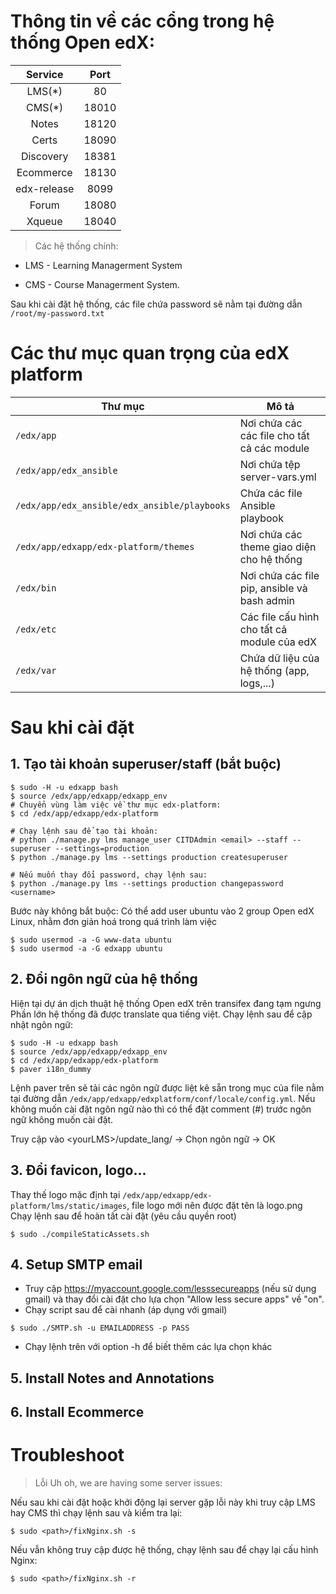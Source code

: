 # Thông tin về các cổng trong hệ thống Open edX:
|   Service   | Port  |
| :---------: | :---: |
|   LMS(*)    |  80   |
|   CMS(*)    | 18010 |
|    Notes    | 18120 |
|    Certs    | 18090 |
|  Discovery  | 18381 |
|  Ecommerce  | 18130 |
| edx-release | 8099  |
|    Forum    | 18080 |
|   Xqueue    | 18040 |

> Các hệ thống chính:

* LMS - Learning Managerment System

* CMS - Course Managerment System.

Sau khi cài đặt hệ thống, các file chứa password sẽ nằm tại đường dẫn `/root/my-password.txt`

# Các thư mục quan trọng của edX platform
| Thư mục                                      | Mô tả                                        |
| -------------------------------------------- | -------------------------------------------- |
| `/edx/app`                                   | Nơi chứa các các file cho tất cả các module  |
| `/edx/app/edx_ansible`                       | Nơi chứa tệp server-vars.yml                 |
| `/edx/app/edx_ansible/edx_ansible/playbooks` | Chứa các file Ansible playbook               |
| `/edx/app/edxapp/edx-platform/themes`        | Nơi chứa các theme giao diện cho hệ thống    |
| `/edx/bin`                                   | Nơi chứa các file pip, ansible và bash admin |
| `/edx/etc`                                   | Các file cấu hình cho tất cả module của edX  |
| `/edx/var`                                   | Chứa dữ liệu của hệ thống (app, logs,...)    |

# Sau khi cài đặt

## 1. Tạo tài khoản superuser/staff (bắt buộc)

```
$ sudo -H -u edxapp bash
$ source /edx/app/edxapp/edxapp_env
# Chuyển vùng làm việc về thư mục edx-platform:
$ cd /edx/app/edxapp/edx-platform

# Chạy lệnh sau để tạo tài khoản:
# python ./manage.py lms manage_user CITDAdmin <email> --staff --superuser --settings=production
$ python ./manage.py lms --settings production createsuperuser

# Nếu muốn thay đổi password, chạy lệnh sau:
$ python ./manage.py lms --settings production changepassword <username>
```

Bước này không bắt buộc:
Có thể add user ubuntu vào 2 group Open edX Linux, nhằm đơn giản hoá trong quá trình làm việc
```
$ sudo usermod -a -G www-data ubuntu
$ sudo usermod -a -G edxapp ubuntu
```

## 2. Đổi ngôn ngữ của hệ thống

Hiện tại dự án dịch thuật hệ thống Open edX trên transifex đang tạm ngưng
Phần lớn hệ thống đã được translate qua tiếng việt.
Chạy lệnh sau để cập nhật ngôn ngữ:
```
$ sudo -H -u edxapp bash
$ source /edx/app/edxapp/edxapp_env
$ cd /edx/app/edxapp/edx-platform
$ paver i18n_dummy
```
Lệnh paver trên sẽ tải các ngôn ngữ được liệt kê sẵn trong mục 
của file nằm tại đường dẫn `/edx/app/edxapp/edxplatform/conf/locale/config.yml`. Nếu không muốn cài đặt ngôn ngữ nào thì có thể đặt comment (#) trước ngôn ngữ không muốn cài đặt.

Truy cập vào \<yourLMS>/update_lang/ -> Chọn ngôn ngữ -> OK

## 3. Đổi favicon, logo...
Thay thế logo mặc định tại `/edx/app/edxapp/edx-platform/lms/static/images`, file logo mới nên được đặt tên là logo.png
Chạy lệnh sau để hoàn tất cài đặt (yêu cầu quyền root)
```
$ sudo ./compileStaticAssets.sh
```

## 4. Setup SMTP email
- Truy cập https://myaccount.google.com/lesssecureapps (nếu sử dụng gmail) và thay đổi cài đặt cho lựa chọn "Allow less secure apps" về "on".
- Chạy script sau để cài nhanh (áp dụng với gmail)
```
$ sudo ./SMTP.sh -u EMAILADDRESS -p PASS
```
- Chạy lệnh trên với option -h để biết thêm các lựa chọn khác

## 5. Install Notes and Annotations


## 6. Install Ecommerce

# Troubleshoot
> Lỗi Uh oh, we are having some server issues:

Nếu sau khi cài đặt hoặc khởi động lại server gặp lỗi này khi truy cập LMS hay CMS thì chạy lệnh sau và kiểm tra lại:
```
$ sudo <path>/fixNginx.sh -s
```
Nếu vẫn không truy cập được hệ thống, chạy lệnh sau để chạy lại cấu hình Nginx:
```
$ sudo <path>/fixNginx.sh -r
```
